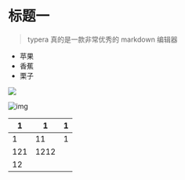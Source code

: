 # 标题一

> typera 真的是一款非常优秀的 markdown 编辑器

* 苹果
* 香蕉
* 栗子

![](assets/html5-css3.png)

![img](assets/bd_logo1.png)

| 1    | 1    | 1    |
| ---- | ---- | ---- |
| 1    | 11   | 1    |
| 121  | 1212 |      |
| 12   |      |      |

